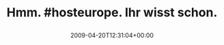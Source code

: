---
retweeted: false
source: <a href="http://twitter.com" rel="nofollow">Twitter Web Client</a>
entities:
  hashtags:
  - text: hosteurope
    indices:
    - '5'
    - '16'
  symbols: []
  user_mentions: []
  urls: []
display_text_range:
- '0'
- '34'
favorite_count: '0'
id_str: '1564970331'
truncated: false
retweet_count: '0'
id: '1564970331'
created_at: Mon Apr 20 12:31:04 +0000 2009
favorited: false
full_text: 'Hmm. #hosteurope. Ihr wisst schon.'
lang: de
tags:
- hosteurope
- pesos/twitter
date: '2009-04-20T12:31:04+00:00'
src: https://twitter.com/bascht/status/1564970331
original_url: https://twitter.com/bascht/status/1564970331
type: twitter_tweet
text: 'Hmm. #hosteurope. Ihr wisst schon.'
title: 'Hmm. #hosteurope. Ihr wisst schon.

  '

---